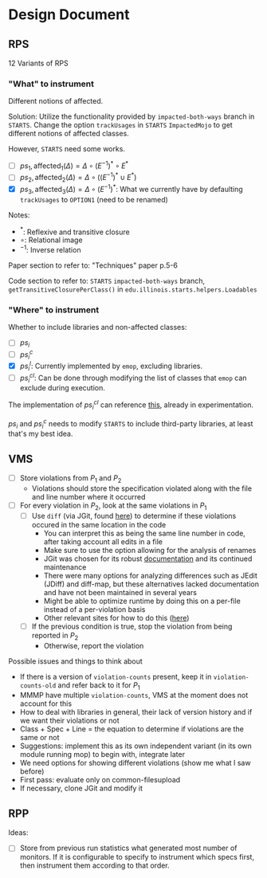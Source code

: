 # Design Document

## RPS

12 Variants of RPS

### "What" to instrument

Different notions of affected.

Solution: Utilize the functionality provided by `impacted-both-ways` branch in `STARTS`. Change the option `trackUsages` in `STARTS` `ImpactedMojo` to get different notions of affected classes.

However, `STARTS` need some works.

- [ ] $ps_1, \text{affected}_1(\Delta) = \Delta \circ (E^{-1})^* \circ E^*$
- [ ] $ps_2, \text{affected}_2(\Delta) = \Delta \circ ((E^{-1})^* \cup E^*)$
- [x] $ps_3, \text{affected}_3(\Delta) = \Delta \circ (E^{-1})^*$: What we currently have by defaulting `trackUsages` to `OPTION1` (need to be renamed)

Notes:

* $^*$: Reflexive and transitive closure
* $\circ$: Relational image
* $^{-1}$: Inverse relation

Paper section to refer to: "Techniques" paper p.5-6

Code section to refer to: `STARTS` `impacted-both-ways` branch, `getTransitiveClosurePerClass()` in `edu.illinois.starts.helpers.Loadables`

### "Where" to instrument

Whether to include libraries and non-affected classes:

- [ ] $ps_i$
- [ ] $ps_i^{c}$
- [x] $ps_i^{l}$: Currently implemented by `emop`, excluding libraries.
- [ ] $ps_i^{cl}$: Can be done through modifying the list of classes that `emop` can exclude during execution.

The implementation of $ps_i^{cl}$ can reference [this](https://github.com/thenewpyjiang/emop/commit/5ffd29ee744c8b728f315f113bbe0fe5126606c7), already in experimentation.

$ps_i$ and $ps_i^c$ needs to modify `STARTS` to include third-party libraries, at least that's my best idea.

## VMS

- [ ] Store violations from $P_1$ and $P_2$
  - Violations should store the specification violated along with the file and line number where it occurred
- [ ] For every violation in $P_2$, look at the same violations in $P_1$
  - [ ] Use `diff` (via JGit, found [here](https://www.eclipse.org/jgit/download/)) to determine if these violations
        occured in the same location in the code
    - You can interpret this as being the same line number in code, after taking account all edits in a file
    - Make sure to use the option allowing for the analysis of renames
    - JGit was chosen for its robust [documentation](https://download.eclipse.org/jgit/site/6.3.0.202209071007-r/apidocs/org/eclipse/jgit/diff/package-summary.html) 
      and its continued maintenance
    - There were many options for analyzing differences such as JEdit (JDiff) and diff-map, but these alternatives
      lacked documentation and have not been maintained in several years
    - Might be able to optimize runtime by doing this on a per-file instead of a per-violation basis
    - Other relevant sites for how to do this ([here](https://www.codeaffine.com/2016/06/16/jgit-diff/))
  - [ ] If the previous condition is true, stop the violation from being reported in $P_2$
    - Otherwise, report the violation

Possible issues and things to think about
* If there is a version of `violation-counts` present, keep it in `violation-counts-old` and refer back to it for $P_1$
* MMMP have multiple `violation-counts`, VMS at the moment does not account for this
* How to deal with libraries in general, their lack of version history and if we want their violations or not
* Class + Spec + Line = the equation to determine if violations are the same or not
* Suggestions: implement this as its own independent variant (in its own module running mop) to begin with, integrate later
* We need options for showing different violations (show me what I saw before)
* First pass: evaluate only on common-filesupload
* If necessary, clone JGit and modify it

## RPP

Ideas:

- [ ] Store from previous run statistics what generated most number of monitors. If it is configurable to specify to instrument which specs first, then instrument them according to that order.